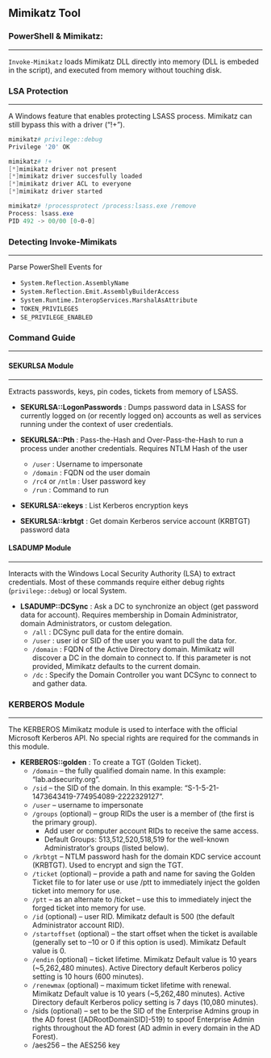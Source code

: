 ## Mimikatz Tool


### PowerShell & Mimikatz:
---
`Invoke-Mimikatz` loads Mimikatz DLL directly into memory (DLL is embeded in the script), and executed from memory without touching disk.

### LSA Protection
---
A Windows feature that enables protecting LSASS process. Mimikatz can still bypass this with a driver (“!+”).
```powershell
mimikatz# privilege::debug
Privilege '20' OK

mimikatz# !+
[*]mimikatz driver not present
[*]mimikatz driver succesfully loaded
[*]mimikatz driver ACL to everyone
[*]mimikatz driver started

mimikatz# !processprotect /process:lsass.exe /remove
Process: lsass.exe
PID 492 -> 00/00 [0-0-0]
```

### Detecting Invoke-Mimikats
---
Parse PowerShell Events for
- `System.Reflection.AssemblyName`
- `System.Reflection.Emit.AssemblyBuilderAccess`
- `System.Runtime.InteropServices.MarshalAsAttribute`
- `TOKEN_PRIVILEGES`
- `SE_PRIVILEGE_ENABLED`

### Command Guide
---

#### SEKURLSA Module
---
Extracts passwords, keys, pin codes, tickets from memory of LSASS. 

- **SEKURLSA::LogonPasswords** : Dumps password data in LSASS for currently logged on (or recently logged on) accounts as well as services running under the context of user credentials.
- **SEKURLSA::Pth** : Pass-the-Hash and Over-Pass-the-Hash to run a process under another credentials. Requires NTLM Hash of the user
  - `/user` : Username to impersonate
  - `/domain` : FQDN od the user domain
  - `/rc4` or `/ntlm` : User password key
  - `/run` : Command to run

- **SEKURLSA::ekeys** : List Kerberos encryption keys

- **SEKURLSA::krbtgt** : Get domain Kerberos service account (KRBTGT) password data

#### LSADUMP Module
--- 
Interacts with the Windows Local Security Authority (LSA) to extract credentials. Most of these commands require either debug rights (`privilege::debug`) or local System.
- **LSADUMP::DCSync** : Ask a DC to synchronize an object (get password data for account). Requires membership in Domain Administrator, domain Administrators, or custom delegation.
  - `/all` : DCSync pull data for the entire domain.
  - `/user` : user id or SID of the user you want to pull the data for.
  - `/domain` : FQDN of the Active Directory domain. Mimikatz will discover a DC in the domain to connect to. If this parameter is not provided, Mimikatz defaults to the current domain.
  - `/dc` : Specify the Domain Controller you want DCSync to connect to and gather data.

### KERBEROS Module
---
The KERBEROS Mimikatz module is used to interface with the official Microsoft Kerberos API. No special rights are required for the commands in this module.

- **KERBEROS::golden** : To create a TGT (Golden Ticket).
  - `/domain` – the fully qualified domain name. In this example: “lab.adsecurity.org”.
  - `/sid` – the SID of the domain. In this example: “S-1-5-21-1473643419-774954089-2222329127”.
  - `/user` – username to impersonate
  - `/groups` (optional) – group RIDs the user is a member of (the first is the primary group).
    - Add user or computer account RIDs to receive the same access.
    - Default Groups: 513,512,520,518,519 for the well-known Administrator’s groups (listed below).
  - `/krbtgt` – NTLM password hash for the domain KDC service account (KRBTGT). Used to encrypt and sign the TGT.
  - `/ticket` (optional) – provide a path and name for saving the Golden Ticket file to for later use or use /ptt to immediately inject the golden ticket into memory for use.
  - `/ptt` – as an alternate to /ticket – use this to immediately inject the forged ticket into memory for use.
  - `/id` (optional) – user RID. Mimikatz default is 500 (the default Administrator account RID).
  - `/startoffset` (optional) – the start offset when the ticket is available (generally set to –10 or 0 if this option is used). Mimikatz Default value is 0.
  - `/endin` (optional) – ticket lifetime. Mimikatz Default value is 10 years (~5,262,480 minutes). Active Directory default Kerberos policy setting is 10 hours (600 minutes).
  - `/renewmax` (optional) – maximum ticket lifetime with renewal. Mimikatz Default value is 10 years (~5,262,480 minutes). Active Directory default Kerberos policy setting is 7 days (10,080 minutes).
  - /sids (optional) – set to be the SID of the Enterprise Admins group in the AD forest ([ADRootDomainSID]-519) to spoof Enterprise Admin rights throughout the AD forest (AD admin in every domain in the AD Forest).
  - /aes256 – the AES256 key
